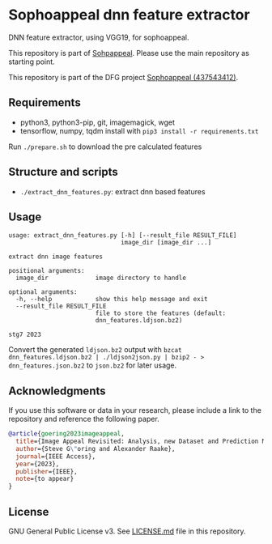 # Sophoappeal dnn feature extractor
DNN feature extractor, using VGG19, for sophoappeal.

This repository is part of [Sohpappeal](https://github.com/Telecommunication-Telemedia-Assessment/sophoappeal).
Please use the main repository as starting point.

This repository is part of the DFG project [Sophoappeal (437543412)](https://www.tu-ilmenau.de/universitaet/fakultaeten/fakultaet-elektrotechnik-und-informationstechnik/profil/institute-und-fachgebiete/fachgebiet-audiovisuelle-technik/forschung/dfg-projekt-sophoappeal).


## Requirements


* python3, python3-pip, git, imagemagick, wget
* tensorflow, numpy, tqdm install with `pip3 install -r requirements.txt`

Run `./prepare.sh` to download the pre calculated features

## Structure and scripts

* `./extract_dnn_features.py`: extract dnn based features

## Usage
```
usage: extract_dnn_features.py [-h] [--result_file RESULT_FILE]
                               image_dir [image_dir ...]

extract dnn image features

positional arguments:
  image_dir             image directory to handle

optional arguments:
  -h, --help            show this help message and exit
  --result_file RESULT_FILE
                        file to store the features (default:
                        dnn_features.ldjson.bz2)

stg7 2023
```

Convert the generated `ldjson.bz2` output with `bzcat dnn_features.ldjson.bz2 | ./ldjson2json.py | bzip2 - > dnn_features.json.bz2` to `json.bz2` for later usage.



## Acknowledgments

If you use this software or data in your research, please include a link to the repository and reference the following paper.

```bibtex
@article{goering2023imageappeal,
  title={Image Appeal Revisited: Analysis, new Dataset and Prediction Models},
  author={Steve G\"oring and Alexander Raake},
  journal={IEEE Access},
  year={2023},
  publisher={IEEE},
  note={to appear}
}
```

## License
GNU General Public License v3. See [LICENSE.md](./LICENSE.md) file in this repository.